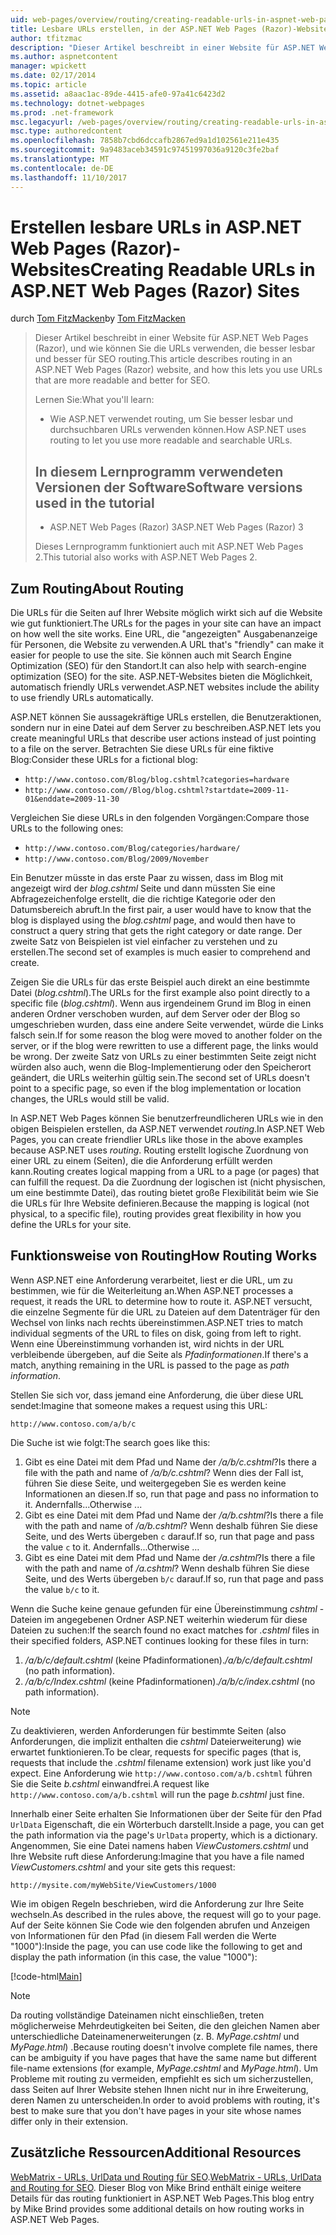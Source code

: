```yaml
---
uid: web-pages/overview/routing/creating-readable-urls-in-aspnet-web-pages-sites
title: Lesbare URLs erstellen, in der ASP.NET Web Pages (Razor)-Websites | Microsoft Docs
author: tfitzmac
description: "Dieser Artikel beschreibt in einer Website für ASP.NET Web Pages (Razor), und wie können Sie die URLs verwenden, die besser lesbar und besser für SEO routing. Was sind Sie in der..."
ms.author: aspnetcontent
manager: wpickett
ms.date: 02/17/2014
ms.topic: article
ms.assetid: a8aac1ac-89de-4415-afe0-97a41c6423d2
ms.technology: dotnet-webpages
ms.prod: .net-framework
msc.legacyurl: /web-pages/overview/routing/creating-readable-urls-in-aspnet-web-pages-sites
msc.type: authoredcontent
ms.openlocfilehash: 7858b7cbd6dccafb2867ed9a1d102561e211e435
ms.sourcegitcommit: 9a9483aceb34591c97451997036a9120c3fe2baf
ms.translationtype: MT
ms.contentlocale: de-DE
ms.lasthandoff: 11/10/2017
---
```

<a name="creating-readable-urls-in-aspnet-web-pages-razor-sites"></a><span data-ttu-id="2fa85-104">Erstellen lesbare URLs in ASP.NET Web Pages (Razor)-Websites</span><span class="sxs-lookup"><span data-stu-id="2fa85-104">Creating Readable URLs in ASP.NET Web Pages (Razor) Sites</span></span>
====================
<span data-ttu-id="2fa85-105">durch [Tom FitzMacken](https://github.com/tfitzmac)</span><span class="sxs-lookup"><span data-stu-id="2fa85-105">by [Tom FitzMacken](https://github.com/tfitzmac)</span></span>

> <span data-ttu-id="2fa85-106">Dieser Artikel beschreibt in einer Website für ASP.NET Web Pages (Razor), und wie können Sie die URLs verwenden, die besser lesbar und besser für SEO routing.</span><span class="sxs-lookup"><span data-stu-id="2fa85-106">This article describes routing in an ASP.NET Web Pages (Razor) website, and how this lets you use URLs that are more readable and better for SEO.</span></span>
> 
> <span data-ttu-id="2fa85-107">Lernen Sie:</span><span class="sxs-lookup"><span data-stu-id="2fa85-107">What you'll learn:</span></span>
> 
> - <span data-ttu-id="2fa85-108">Wie ASP.NET verwendet routing, um Sie besser lesbar und durchsuchbaren URLs verwenden können.</span><span class="sxs-lookup"><span data-stu-id="2fa85-108">How ASP.NET uses routing to let you use more readable and searchable URLs.</span></span>
>   
> 
> ## <a name="software-versions-used-in-the-tutorial"></a><span data-ttu-id="2fa85-109">In diesem Lernprogramm verwendeten Versionen der Software</span><span class="sxs-lookup"><span data-stu-id="2fa85-109">Software versions used in the tutorial</span></span>
> 
> 
> - <span data-ttu-id="2fa85-110">ASP.NET Web Pages (Razor) 3</span><span class="sxs-lookup"><span data-stu-id="2fa85-110">ASP.NET Web Pages (Razor) 3</span></span>
>   
> 
> <span data-ttu-id="2fa85-111">Dieses Lernprogramm funktioniert auch mit ASP.NET Web Pages 2.</span><span class="sxs-lookup"><span data-stu-id="2fa85-111">This tutorial also works with ASP.NET Web Pages 2.</span></span>


## <a name="about-routing"></a><span data-ttu-id="2fa85-112">Zum Routing</span><span class="sxs-lookup"><span data-stu-id="2fa85-112">About Routing</span></span>

<span data-ttu-id="2fa85-113">Die URLs für die Seiten auf Ihrer Website möglich wirkt sich auf die Website wie gut funktioniert.</span><span class="sxs-lookup"><span data-stu-id="2fa85-113">The URLs for the pages in your site can have an impact on how well the site works.</span></span> <span data-ttu-id="2fa85-114">Eine URL, die &quot;angezeigten&quot; Ausgabenanzeige für Personen, die Website zu verwenden.</span><span class="sxs-lookup"><span data-stu-id="2fa85-114">A URL that's &quot;friendly&quot; can make it easier for people to use the site.</span></span> <span data-ttu-id="2fa85-115">Sie können auch mit Search Engine Optimization (SEO) für den Standort.</span><span class="sxs-lookup"><span data-stu-id="2fa85-115">It can also help with search-engine optimization (SEO) for the site.</span></span> <span data-ttu-id="2fa85-116">ASP.NET-Websites bieten die Möglichkeit, automatisch friendly URLs verwendet.</span><span class="sxs-lookup"><span data-stu-id="2fa85-116">ASP.NET websites include the ability to use friendly URLs automatically.</span></span>

<span data-ttu-id="2fa85-117">ASP.NET können Sie aussagekräftige URLs erstellen, die Benutzeraktionen, sondern nur in eine Datei auf dem Server zu beschreiben.</span><span class="sxs-lookup"><span data-stu-id="2fa85-117">ASP.NET lets you create meaningful URLs that describe user actions instead of just pointing to a file on the server.</span></span> <span data-ttu-id="2fa85-118">Betrachten Sie diese URLs für eine fiktive Blog:</span><span class="sxs-lookup"><span data-stu-id="2fa85-118">Consider these URLs for a fictional blog:</span></span>

- `http://www.contoso.com/Blog/blog.cshtml?categories=hardware`
- `http://www.contoso.com//Blog/blog.cshtml?startdate=2009-11-01&enddate=2009-11-30`

<span data-ttu-id="2fa85-119">Vergleichen Sie diese URLs in den folgenden Vorgängen:</span><span class="sxs-lookup"><span data-stu-id="2fa85-119">Compare those URLs to the following ones:</span></span>

- `http://www.contoso.com/Blog/categories/hardware/`
- `http://www.contoso.com/Blog/2009/November`

<span data-ttu-id="2fa85-120">Ein Benutzer müsste in das erste Paar zu wissen, dass im Blog mit angezeigt wird der *blog.cshtml* Seite und dann müssten Sie eine Abfragezeichenfolge erstellt, die die richtige Kategorie oder den Datumsbereich abruft.</span><span class="sxs-lookup"><span data-stu-id="2fa85-120">In the first pair, a user would have to know that the blog is displayed using the *blog.cshtml* page, and would then have to construct a query string that gets the right category or date range.</span></span> <span data-ttu-id="2fa85-121">Der zweite Satz von Beispielen ist viel einfacher zu verstehen und zu erstellen.</span><span class="sxs-lookup"><span data-stu-id="2fa85-121">The second set of examples is much easier to comprehend and create.</span></span>

<span data-ttu-id="2fa85-122">Zeigen Sie die URLs für das erste Beispiel auch direkt an eine bestimmte Datei (*blog.cshtml*).</span><span class="sxs-lookup"><span data-stu-id="2fa85-122">The URLs for the first example also point directly to a specific file (*blog.cshtml*).</span></span> <span data-ttu-id="2fa85-123">Wenn aus irgendeinem Grund im Blog in einen anderen Ordner verschoben wurden, auf dem Server oder der Blog so umgeschrieben wurden, dass eine andere Seite verwendet, würde die Links falsch sein.</span><span class="sxs-lookup"><span data-stu-id="2fa85-123">If for some reason the blog were moved to another folder on the server, or if the blog were rewritten to use a different page, the links would be wrong.</span></span> <span data-ttu-id="2fa85-124">Der zweite Satz von URLs zu einer bestimmten Seite zeigt nicht würden also auch, wenn die Blog-Implementierung oder den Speicherort geändert, die URLs weiterhin gültig sein.</span><span class="sxs-lookup"><span data-stu-id="2fa85-124">The second set of URLs doesn't point to a specific page, so even if the blog implementation or location changes, the URLs would still be valid.</span></span>

<span data-ttu-id="2fa85-125">In ASP.NET Web Pages können Sie benutzerfreundlicheren URLs wie in den obigen Beispielen erstellen, da ASP.NET verwendet *routing*.</span><span class="sxs-lookup"><span data-stu-id="2fa85-125">In ASP.NET Web Pages, you can create friendlier URLs like those in the above examples because ASP.NET uses *routing*.</span></span> <span data-ttu-id="2fa85-126">Routing erstellt logische Zuordnung von einer URL zu einem (Seiten), die die Anforderung erfüllt werden kann.</span><span class="sxs-lookup"><span data-stu-id="2fa85-126">Routing creates logical mapping from a URL to a page (or pages) that can fulfill the request.</span></span> <span data-ttu-id="2fa85-127">Da die Zuordnung der logischen ist (nicht physischen, um eine bestimmte Datei), das routing bietet große Flexibilität beim wie Sie die URLs für Ihre Website definieren.</span><span class="sxs-lookup"><span data-stu-id="2fa85-127">Because the mapping is logical (not physical, to a specific file), routing provides great flexibility in how you define the URLs for your site.</span></span>

## <a name="how-routing-works"></a><span data-ttu-id="2fa85-128">Funktionsweise von Routing</span><span class="sxs-lookup"><span data-stu-id="2fa85-128">How Routing Works</span></span>

<span data-ttu-id="2fa85-129">Wenn ASP.NET eine Anforderung verarbeitet, liest er die URL, um zu bestimmen, wie für die Weiterleitung an.</span><span class="sxs-lookup"><span data-stu-id="2fa85-129">When ASP.NET processes a request, it reads the URL to determine how to route it.</span></span> <span data-ttu-id="2fa85-130">ASP.NET versucht, die einzelne Segmente für die URL zu Dateien auf dem Datenträger für den Wechsel von links nach rechts übereinstimmen.</span><span class="sxs-lookup"><span data-stu-id="2fa85-130">ASP.NET tries to match individual segments of the URL to files on disk, going from left to right.</span></span> <span data-ttu-id="2fa85-131">Wenn eine Übereinstimmung vorhanden ist, wird nichts in der URL verbleibende übergeben, auf die Seite als *Pfadinformationen*.</span><span class="sxs-lookup"><span data-stu-id="2fa85-131">If there's a match, anything remaining in the URL is passed to the page as *path information*.</span></span>

<span data-ttu-id="2fa85-132">Stellen Sie sich vor, dass jemand eine Anforderung, die über diese URL sendet:</span><span class="sxs-lookup"><span data-stu-id="2fa85-132">Imagine that someone makes a request using this URL:</span></span>

`http://www.contoso.com/a/b/c`

<span data-ttu-id="2fa85-133">Die Suche ist wie folgt:</span><span class="sxs-lookup"><span data-stu-id="2fa85-133">The search goes like this:</span></span>

1. <span data-ttu-id="2fa85-134">Gibt es eine Datei mit dem Pfad und Name der */a/b/c.cshtml*?</span><span class="sxs-lookup"><span data-stu-id="2fa85-134">Is there a file with the path and name of */a/b/c.cshtml*?</span></span> <span data-ttu-id="2fa85-135">Wenn dies der Fall ist, führen Sie diese Seite, und weitergegeben Sie es werden keine Informationen an diesen.</span><span class="sxs-lookup"><span data-stu-id="2fa85-135">If so, run that page and pass no information to it.</span></span> <span data-ttu-id="2fa85-136">Andernfalls...</span><span class="sxs-lookup"><span data-stu-id="2fa85-136">Otherwise ...</span></span>
2. <span data-ttu-id="2fa85-137">Gibt es eine Datei mit dem Pfad und Name der */a/b.cshtml*?</span><span class="sxs-lookup"><span data-stu-id="2fa85-137">Is there a file with the path and name of */a/b.cshtml*?</span></span> <span data-ttu-id="2fa85-138">Wenn deshalb führen Sie diese Seite, und des Werts übergeben `c` darauf.</span><span class="sxs-lookup"><span data-stu-id="2fa85-138">If so, run that page and pass the value `c` to it.</span></span> <span data-ttu-id="2fa85-139">Andernfalls...</span><span class="sxs-lookup"><span data-stu-id="2fa85-139">Otherwise …</span></span>
3. <span data-ttu-id="2fa85-140">Gibt es eine Datei mit dem Pfad und Name der */a.cshtml*?</span><span class="sxs-lookup"><span data-stu-id="2fa85-140">Is there a file with the path and name of */a.cshtml*?</span></span> <span data-ttu-id="2fa85-141">Wenn deshalb führen Sie diese Seite, und des Werts übergeben `b/c` darauf.</span><span class="sxs-lookup"><span data-stu-id="2fa85-141">If so, run that page and pass the value `b/c` to it.</span></span>

<span data-ttu-id="2fa85-142">Wenn die Suche keine genaue gefunden für eine Übereinstimmung *cshtml* -Dateien im angegebenen Ordner ASP.NET weiterhin wiederum für diese Dateien zu suchen:</span><span class="sxs-lookup"><span data-stu-id="2fa85-142">If the search found no exact matches for *.cshtml* files in their specified folders, ASP.NET continues looking for these files in turn:</span></span>

1. <span data-ttu-id="2fa85-143">*/a/b/c/default.cshtml* (keine Pfadinformationen).</span><span class="sxs-lookup"><span data-stu-id="2fa85-143">*/a/b/c/default.cshtml* (no path information).</span></span>
2. <span data-ttu-id="2fa85-144">*/a/b/c/Index.cshtml* (keine Pfadinformationen).</span><span class="sxs-lookup"><span data-stu-id="2fa85-144">*/a/b/c/index.cshtml* (no path information).</span></span>

> [!NOTE]
> <span data-ttu-id="2fa85-145">Zu deaktivieren, werden Anforderungen für bestimmte Seiten (also Anforderungen, die implizit enthalten die *cshtml* Dateierweiterung) wie erwartet funktionieren.</span><span class="sxs-lookup"><span data-stu-id="2fa85-145">To be clear, requests for specific pages (that is, requests that include the *.cshtml* filename extension) work just like you'd expect.</span></span> <span data-ttu-id="2fa85-146">Eine Anforderung wie `http://www.contoso.com/a/b.cshtml` führen Sie die Seite *b.cshtml* einwandfrei.</span><span class="sxs-lookup"><span data-stu-id="2fa85-146">A request like `http://www.contoso.com/a/b.cshtml` will run the page *b.cshtml* just fine.</span></span>


<span data-ttu-id="2fa85-147">Innerhalb einer Seite erhalten Sie Informationen über der Seite für den Pfad `UrlData` Eigenschaft, die ein Wörterbuch darstellt.</span><span class="sxs-lookup"><span data-stu-id="2fa85-147">Inside a page, you can get the path information via the page's `UrlData` property, which is a dictionary.</span></span> <span data-ttu-id="2fa85-148">Angenommen, Sie eine Datei namens haben *ViewCustomers.cshtml* und Ihre Website ruft diese Anforderung:</span><span class="sxs-lookup"><span data-stu-id="2fa85-148">Imagine that you have a file named *ViewCustomers.cshtml* and your site gets this request:</span></span>

`http://mysite.com/myWebSite/ViewCustomers/1000`

<span data-ttu-id="2fa85-149">Wie im obigen Regeln beschrieben, wird die Anforderung zur Ihre Seite wechseln.</span><span class="sxs-lookup"><span data-stu-id="2fa85-149">As described in the rules above, the request will go to your page.</span></span> <span data-ttu-id="2fa85-150">Auf der Seite können Sie Code wie den folgenden abrufen und Anzeigen von Informationen für den Pfad (in diesem Fall werden die Werte &quot;1000&quot;):</span><span class="sxs-lookup"><span data-stu-id="2fa85-150">Inside the page, you can use code like the following to get and display the path information (in this case, the value &quot;1000&quot;):</span></span>

[!code-html[Main](creating-readable-urls-in-aspnet-web-pages-sites/samples/sample1.html)]

> [!NOTE]
> <span data-ttu-id="2fa85-151">Da routing vollständige Dateinamen nicht einschließen, treten möglicherweise Mehrdeutigkeiten bei Seiten, die den gleichen Namen aber unterschiedliche Dateinamenerweiterungen (z. B. *MyPage.cshtml* und *MyPage.html*) .</span><span class="sxs-lookup"><span data-stu-id="2fa85-151">Because routing doesn't involve complete file names, there can be ambiguity if you have pages that have the same name but different file-name extensions (for example, *MyPage.cshtml* and *MyPage.html*).</span></span> <span data-ttu-id="2fa85-152">Um Probleme mit routing zu vermeiden, empfiehlt es sich um sicherzustellen, dass Seiten auf Ihrer Website stehen Ihnen nicht nur in ihre Erweiterung, deren Namen zu unterscheiden.</span><span class="sxs-lookup"><span data-stu-id="2fa85-152">In order to avoid problems with routing, it's best to make sure that you don't have pages in your site whose names differ only in their extension.</span></span>


<a id="Additional_Resources"></a>
## <a name="additional-resources"></a><span data-ttu-id="2fa85-153">Zusätzliche Ressourcen</span><span class="sxs-lookup"><span data-stu-id="2fa85-153">Additional Resources</span></span>

<span data-ttu-id="2fa85-154">[WebMatrix - URLs, UrlData und Routing für SEO](http://www.mikesdotnetting.com/Article/165/WebMatrix-URLs-UrlData-and-Routing-for-SEO).</span><span class="sxs-lookup"><span data-stu-id="2fa85-154">[WebMatrix - URLs, UrlData and Routing for SEO](http://www.mikesdotnetting.com/Article/165/WebMatrix-URLs-UrlData-and-Routing-for-SEO).</span></span> <span data-ttu-id="2fa85-155">Dieser Blog von Mike Brind enthält einige weitere Details für das routing funktioniert in ASP.NET Web Pages.</span><span class="sxs-lookup"><span data-stu-id="2fa85-155">This blog entry by Mike Brind provides some additional details on how routing works in ASP.NET Web Pages.</span></span>
